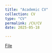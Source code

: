 ```yaml
---
title: "Academic CV"
collection: CV
type: "CV"
permalink: /CV/CV
date: 2025-05-18

---
```

[File](https://drive.google.com/drive/folders/1PAvCsOjoBcQmoNcF8A61sxXs1NHNpp2S)

